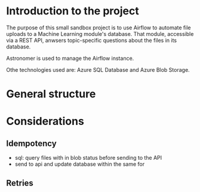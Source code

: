 # Introduction to the project
The purpose of this small sandbox project is to use Airflow to automate file uploads to a Machine Learning module's database.
That module, accessible via a REST API, anwsers topic-specific questions about the files in its database.

Astronomer is used to manage the Airflow instance.

Othe technologies used are: Azure SQL Database and Azure Blob Storage.

# General structure

# Considerations

## Idempotency

- sql: query files with in blob status before sending to the API
- send to api and update database within the same for

## Retries

